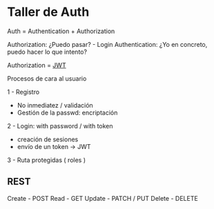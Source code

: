 # Taller de Auth

Auth =  Authentication + Authorization

Authorization: ¿Puedo pasar? - Login
Authentication: ¿Yo en concreto, puedo hacer lo que intento?

Authorization = [JWT](https://jwt.io/introduction)

Procesos de cara al usuario

1 - Registro

- No inmediatez / validación
- Gestión de la passwd: encriptación

2 - Login: with password / with token

- creación de sesiones
- envío de un token -> JWT

3 - Ruta protegidas ( roles )

## REST

Create - POST
Read - GET
Update - PATCH / PUT
Delete - DELETE
